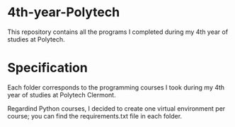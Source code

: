# 4th-year-Polytech
 This repository contains all the programs I completed during my 4th year of studies at Polytech.

# Specification

Each folder corresponds to the programming courses I took during my 4th year of studies at Polytech Clermont.

Regardind Python courses, I decided to create one virtual environment per course; you can find the requirements.txt file in each folder.
